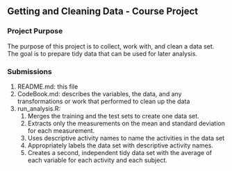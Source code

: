 ## Getting and Cleaning Data - Course Project

### Project Purpose
The purpose of this project is to collect, work with, and clean a data set. 
The goal is to prepare tidy data that can be used for later analysis. 

### Submissions
1) README.md: this file
2) CodeBook.md: describes the variables, the data, and any transformations or work that performed to clean up the data
3) run_analysis.R: 
	1. Merges the training and the test sets to create one data set.
	2. Extracts only the measurements on the mean and standard deviation for each measurement. 
	3. Uses descriptive activity names to name the activities in the data set
	4. Appropriately labels the data set with descriptive activity names. 
	5. Creates a second, independent tidy data set with the average of each variable for each activity and each subject.